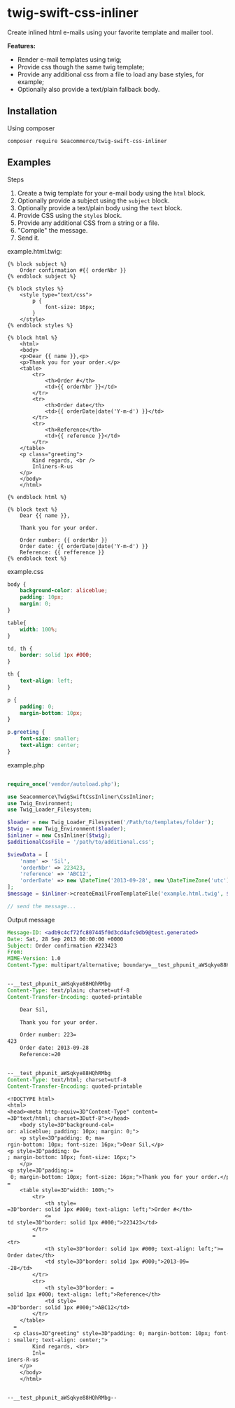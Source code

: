 twig-swift-css-inliner
======================

Create inlined html e-mails using your favorite template and mailer tool.

**Features:**
* Render e-mail templates using twig;
* Provide css though the same twig template;
* Provide any additional css from a file to load any base styles, for example;
* Optionally also provide a text/plain fallback body.


Installation
------------

Using composer

`composer require Seacommerce/twig-swift-css-inliner`


Examples
--------
Steps
1. Create a twig template for your e-mail body using the ```html``` block.
2. Optionally provide a subject using the ```subject``` block.
2. Optionally provide a text/plain body using the ```text``` block.
3. Provide CSS using the ```styles``` block.
4. Provide any additional CSS from a string or a file.
5. "Compile" the message.
6. Send it.

example.html.twig:

```twig
{% block subject %}
    Order confirmation #{{ orderNbr }}
{% endblock subject %}

{% block styles %}
    <style type="text/css">
        p {
            font-size: 16px;
        }
    </style>
{% endblock styles %}

{% block html %}
    <html>
    <body>
    <p>Dear {{ name }},<p>
    <p>Thank you for your order.</p>
    <table>
        <tr>
            <th>Order #</th>
            <td>{{ orderNbr }}</td>
        </tr>
        <tr>
            <th>Order date</th>
            <td>{{ orderDate|date('Y-m-d') }}</td>
        </tr>
        <tr>
            <th>Reference</th>
            <td>{{ reference }}</td>
        </tr>
    </table>
    <p class="greeting">
        Kind regards, <br />
        Inliners-R-us
    </p>
    </body>
    </html>

{% endblock html %}

{% block text %}
    Dear {{ name }},

    Thank you for your order.

    Order number: {{ orderNbr }}
    Order date: {{ orderDate|date('Y-m-d') }}
    Reference: {{ refference }}
{% endblock text %}
```

example.css
```css
body {
    background-color: aliceblue;
    padding: 10px;
    margin: 0;
}

table{
    width: 100%;
}

td, th {
    border: solid 1px #000;
}

th {
    text-align: left;
}

p {
    padding: 0;
    margin-bottom: 10px;
}

p.greeting {
    font-size: smaller;
    text-align: center;
}
```


example.php
```php

require_once('vendor/autoload.php');

use Seacommerce\TwigSwiftCssInliner\CssInliner;
use Twig_Environment;
use Twig_Loader_Filesystem;

$loader = new Twig_Loader_Filesystem('/Path/to/templates/folder');
$twig = new Twig_Environment($loader);
$inliner = new CssInliner($twig);
$additionalCssFile = '/path/to/additional.css';

$viewData = [
    'name' => 'Sil',
    'orderNbr' => 223423,
    'reference' => 'ABC12',
    'orderDate' => new \DateTime('2013-09-28', new \DateTimeZone('utc')),
];
$message = $inliner->createEmailFromTemplateFile('example.html.twig', $viewData, $additionalCssFile);

// send the message...

```

Output message

```eml
Message-ID: <adb9c4cf72fc807445f0d3cd4afc9db9@test.generated>
Date: Sat, 28 Sep 2013 00:00:00 +0000
Subject: Order confirmation #223423
From: 
MIME-Version: 1.0
Content-Type: multipart/alternative; boundary=__test_phpunit_aWSqkye88HQhRMbg


--__test_phpunit_aWSqkye88HQhRMbg
Content-Type: text/plain; charset=utf-8
Content-Transfer-Encoding: quoted-printable

    Dear Sil,

    Thank you for your order.

    Order number: 223=
423
    Order date: 2013-09-28
    Reference:=20


--__test_phpunit_aWSqkye88HQhRMbg
Content-Type: text/html; charset=utf-8
Content-Transfer-Encoding: quoted-printable

<!DOCTYPE html>
<html>
<head><meta http-equiv=3D"Content-Type" content=
=3D"text/html; charset=3Dutf-8"></head>
    <body style=3D"background-col=
or: aliceblue; padding: 10px; margin: 0;">
    <p style=3D"padding: 0; ma=
rgin-bottom: 10px; font-size: 16px;">Dear Sil,</p>
<p style=3D"padding: 0=
; margin-bottom: 10px; font-size: 16px;">
    </p>
<p style=3D"padding:=
 0; margin-bottom: 10px; font-size: 16px;">Thank you for your order.</p>
=
    <table style=3D"width: 100%;">
        <tr>
            <th style=
=3D"border: solid 1px #000; text-align: left;">Order #</th>
            <=
td style=3D"border: solid 1px #000;">223423</td>
        </tr>
        =
<tr>
            <th style=3D"border: solid 1px #000; text-align: left;">=
Order date</th>
            <td style=3D"border: solid 1px #000;">2013-09=
-28</td>
        </tr>
        <tr>
            <th style=3D"border: =
solid 1px #000; text-align: left;">Reference</th>
            <td style=
=3D"border: solid 1px #000;">ABC12</td>
        </tr>
    </table>
  =
  <p class=3D"greeting" style=3D"padding: 0; margin-bottom: 10px; font-size=
: smaller; text-align: center;">
        Kind regards, <br>
        Inl=
iners-R-us
    </p>
    </body>
    </html>


--__test_phpunit_aWSqkye88HQhRMbg--

```


